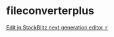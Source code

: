 # fileconverterplus

[Edit in StackBlitz next generation editor ⚡️](https://stackblitz.com/~/github.com/drashtttii/fileconverterplus)